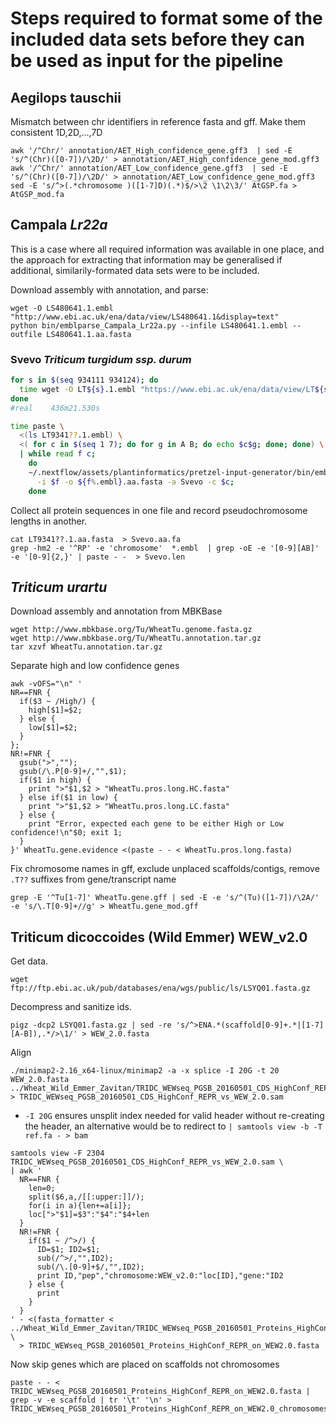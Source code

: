 # Steps required to format some of the included data sets before they can be used as input for the pipeline

## Aegilops tauschii

Mismatch between chr identifiers in reference fasta and gff. Make them consistent 1D,2D,...,7D

```
awk '/^Chr/' annotation/AET_High_confidence_gene.gff3  | sed -E 's/^(Chr)([0-7])/\2D/' > annotation/AET_High_confidence_gene_mod.gff3
awk '/^Chr/' annotation/AET_Low_confidence_gene.gff3  | sed -E 's/^(Chr)([0-7])/\2D/' > annotation/AET_Low_confidence_gene_mod.gff3
sed -E 's/^>(.*chromosome )([1-7]D)(.*)$/>\2 \1\2\3/' AtGSP.fa > AtGSP_mod.fa
```

## Campala *Lr22a*

This is a case where all required information was available in one place, and the approach for extracting that information may be generalised if additional, similarily-formated data sets were to be included.

Download assembly with annotation, and parse:

```
wget -O LS480641.1.embl "http://www.ebi.ac.uk/ena/data/view/LS480641.1&display=text"
python bin/emblparse_Campala_Lr22a.py --infile LS480641.1.embl --outfile LS480641.1.aa.fasta
```

### Svevo *Triticum turgidum ssp. durum*

```bash
for s in $(seq 934111 934124); do
  time wget -O LT${s}.1.embl "https://www.ebi.ac.uk/ena/data/view/LT${s}&display=text";
done
#real    436m21.530s
```

```bash
time paste \
  <(ls LT9341??.1.embl) \
  <( for c in $(seq 1 7); do for g in A B; do echo $c$g; done; done) \
  | while read f c;
    do
    ~/.nextflow/assets/plantinformatics/pretzel-input-generator/bin/emblparse.py \
      -i $f -o ${f%.embl}.aa.fasta -a Svevo -c $c;
    done
```

Collect all protein sequences in one file and record pseudochromosome lengths in another.

```
cat LT9341??.1.aa.fasta  > Svevo.aa.fa
grep -hm2 -e '^RP' -e 'chromosome'  *.embl  | grep -oE -e '[0-9][AB]' -e '[0-9]{2,}' | paste - -  > Svevo.len
```

## *Triticum urartu*

Download assembly and annotation from MBKBase

```
wget http://www.mbkbase.org/Tu/WheatTu.genome.fasta.gz
wget http://www.mbkbase.org/Tu/WheatTu.annotation.tar.gz
tar xzvf WheatTu.annotation.tar.gz
```

Separate high and low confidence genes

```
awk -vOFS="\n" '
NR==FNR {
  if($3 ~ /High/) {
    high[$1]=$2;
  } else {
    low[$1]=$2;
  }
};
NR!=FNR {
  gsub(">","");
  gsub(/\.P[0-9]+/,"",$1);
  if($1 in high) {
    print ">"$1,$2 > "WheatTu.pros.long.HC.fasta"
  } else if($1 in low) {
    print ">"$1,$2 > "WheatTu.pros.long.LC.fasta"
  } else {
    print "Error, expected each gene to be either High or Low confidence!\n"$0; exit 1;
  }
}' WheatTu.gene.evidence <(paste - - < WheatTu.pros.long.fasta)
```

Fix chromosome names in gff, exclude unplaced scaffolds/contigs, remove `.T??` suffixes from gene/transcript name

```
grep -E '^Tu[1-7]' WheatTu.gene.gff | sed -E -e 's/^(Tu)([1-7])/\2A/' -e 's/\.T[0-9]+//g' > WheatTu.gene_mod.gff
```

## Triticum dicoccoides (Wild Emmer) WEW_v2.0


Get data.

```
wget ftp://ftp.ebi.ac.uk/pub/databases/ena/wgs/public/ls/LSYQ01.fasta.gz
```

Decompress and sanitize ids.

```
pigz -dcp2 LSYQ01.fasta.gz | sed -re 's/^>ENA.*(scaffold[0-9]+.*|[1-7][A-B]),.*/>\1/' > WEW_2.0.fasta
```

Align
```
./minimap2-2.16_x64-linux/minimap2 -a -x splice -I 20G -t 20 WEW_2.0.fasta ../Wheat_Wild_Emmer_Zavitan/TRIDC_WEWseq_PGSB_20160501_CDS_HighConf_REPR.fasta > TRIDC_WEWseq_PGSB_20160501_CDS_HighConf_REPR_vs_WEW_2.0.sam
```

* `-I 20G` ensures unsplit index needed for valid header without re-creating the header, an alternative would be to redirect to  `| samtools view -b -T ref.fa - > bam`


```
samtools view -F 2304 TRIDC_WEWseq_PGSB_20160501_CDS_HighConf_REPR_vs_WEW_2.0.sam \
| awk '
  NR==FNR {
    len=0;
    split($6,a,/[[:upper:]]/);
    for(i in a){len+=a[i]};
    loc[">"$1]=$3":"$4":"$4+len
  }
  NR!=FNR {
    if($1 ~ /^>/) {
      ID=$1; ID2=$1;
      sub(/^>/,"",ID2);
      sub(/\.[0-9]+$/,"",ID2);
      print ID,"pep","chromosome:WEW_v2.0:"loc[ID],"gene:"ID2
    } else {
      print
    }
  }
' - <(fasta_formatter < ../Wheat_Wild_Emmer_Zavitan/TRIDC_WEWseq_PGSB_20160501_Proteins_HighConf_REPR.fasta) \
  > TRIDC_WEWseq_PGSB_20160501_Proteins_HighConf_REPR_on_WEW2.0.fasta
```

Now skip genes which are placed on scaffolds not chromosomes

```
paste - - < TRIDC_WEWseq_PGSB_20160501_Proteins_HighConf_REPR_on_WEW2.0.fasta | grep -v -e scaffold | tr '\t' '\n' > TRIDC_WEWseq_PGSB_20160501_Proteins_HighConf_REPR_on_WEW2.0_chromosomes.fasta
```
